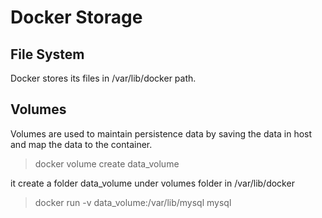 # Docker Storage

## File System

Docker stores its files in /var/lib/docker path.


## Volumes

Volumes are used to maintain persistence data by saving the data in host and map the data to the container.

> docker volume create data_volume

it create a folder data_volume under volumes folder in /var/lib/docker

> docker run -v data_volume:/var/lib/mysql mysql